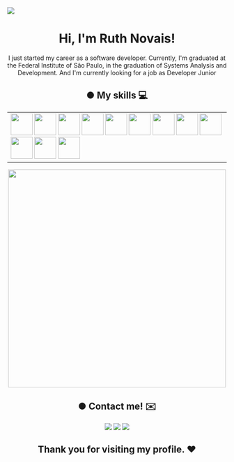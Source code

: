 <img src="https://i.pinimg.com/originals/4a/fd/e9/4afde9596bfe30a1bb56a556f1ffefa6.gif"/>

   
<h1 align="center"> Hi, I'm Ruth Novais!</h1>

<p align="center">I just started my career as a software developer.
Currently, I'm graduated at the Federal Institute of São Paulo, in the graduation of Systems Analysis and Development. And I'm currently looking for a job as Developer Junior</p>

<h2 align="center"> ● My skills 💻 </h2>
<table align="center">
   <tr>
      <td>
      <img width="50" src="https://cdn.jsdelivr.net/gh/devicons/devicon/icons/javascript/javascript-original.svg" />
      <img width="50" src="https://cdn.jsdelivr.net/gh/devicons/devicon/icons/html5/html5-original.svg" />
      <img width="50" src="https://cdn.jsdelivr.net/gh/devicons/devicon/icons/css3/css3-original.svg" />
      <img width="50" src="https://cdn.jsdelivr.net/gh/devicons/devicon/icons/postgresql/postgresql-original.svg" />
      <img width="50" src="https://cdn.jsdelivr.net/gh/devicons/devicon/icons/mysql/mysql-original-wordmark.svg" />
      <img width="50" src="https://cdn.jsdelivr.net/gh/devicons/devicon/icons/django/django-plain.svg" />
         <img width="50" src="https://cdn.jsdelivr.net/gh/devicons/devicon/icons/python/python-original.svg" />
      <img width="50" src="https://cdn.jsdelivr.net/gh/devicons/devicon/icons/oracle/oracle-original.svg" />
      <img width="50" src="https://cdn.jsdelivr.net/gh/devicons/devicon/icons/csharp/csharp-original.svg" />
      <img width="50" src="https://cdn.jsdelivr.net/gh/devicons/devicon/icons/fastapi/fastapi-original.svg" />
      <img width="50" src="https://cdn.jsdelivr.net/gh/devicons/devicon@latest/icons/dotnetcore/dotnetcore-original.svg" />
      <img width="50" src="https://cdn.jsdelivr.net/gh/devicons/devicon@latest/icons/microsoftsqlserver/microsoftsqlserver-plain-wordmark.svg" />
          </td>
    </tr>
</table>

<p align="center">
   <img width="500" src="https://64.media.tumblr.com/d0656ed01e4859cf2206b222a8e6e669/846bd7dddadb664b-af/s1280x1920/1d8fa13af5fd73565dd3bc4358e24e71041555ef.gif"/>
</p>

<h2 align="center"> ● Contact me! ✉️ </h2>

<div align="center">
<a href="https://instagram.com/_ruthlessn" target="_blank"><img src="https://img.shields.io/badge/-Instagram-%23E4405F?style=for-the-badge&logo=instagram&logoColor=white" target="_blank"></a>
<a href = "mailto:ruth.novais@aluno.ifsp.edu.br"><img src="https://img.shields.io/badge/Gmail-D14836?style=for-the-badge&logo=gmail&logoColor=white" target="_blank"></a>
<a href="https://www.linkedin.com/in/ruth-novais-039934194/" target="_blank"><img src="https://img.shields.io/badge/-LinkedIn-%230077B5?style=for-the-badge&logo=linkedin&logoColor=white" target="_blank"></a>   
</div>



<h2 align="center"> Thank you for visiting my profile. ❤️ </h2>

